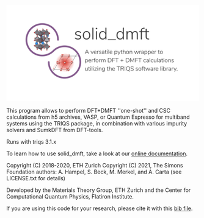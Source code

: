 ![logo_soliDMFT](doc/logos/logo_solid_dmft.png)

This program allows to perform DFT+DMFT ''one-shot'' and CSC
calculations from h5 archives, VASP, or Quantum Espresso for multiband systems using
the TRIQS package, in combination with various impurity solvers and SumkDFT from
DFT-tools. 

Runs with triqs 3.1.x

To learn how to use solid_dmft, take a look at our [online documentation](https://triqs.github.io/solid_dmft/).

Copyright (C) 2018-2020, ETH Zurich
Copyright (C) 2021, The Simons Foundation 
  authors: A. Hampel, S. Beck, M. Merkel, and A. Carta
(see LICENSE.txt for details)

Developed by the Materials Theory Group, ETH Zurich
and the Center for Computational Quantum Physics, Flatiron Institute.

If you are using this code for your research, please cite it with this
[bib file](cite_solid_dmft.bib).

